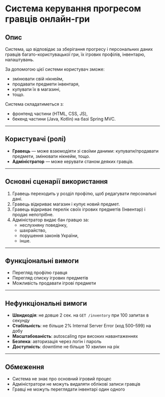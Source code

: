 # Система керування прогресом гравців онлайн-гри

## Опис

Система, що відповідає за зберігання прогресу і персональних даних гравців багато-користувацької гри, їх ігрових профілів, інвентарю, налаштувань.

За допомогою цієї системи користувач зможе:
- змінювати свій нікнейм,
- продавати предмети інвентаря,
- купувати їх в магазині,
- тощо.

Система складатиметься з:
- фронтенд частини (HTML, CSS, JS),
- бекенд частини (Java, Kotlin) на базі Spring MVC.

---

## Користувачі (ролі)

- **Гравець** — може взаємодіяти зі своїми даними: купувати/продавати предмети, змінювати нікнейм, тощо.
- **Адміністратор** — може керувати станом деяких гравців.

---

## Основні сценарії використання

1. Гравець переходить у розділ профілю, щоб редагувати персональні дані.
2. Гравець відкриває магазин і купує новий предмет.
3. Гравець відкриває перелік своїх ігрових предметів (Інвентар) і продає непотрібне.
4. Адміністратор видає бан гравцю за:
    - неслухняну поведінку,
    - шахрайство,
    - порушення законів України,
    - інше.

---

## Функціональні вимоги

- Перегляд профілю гравця
- Перегляд списку ігрових предметів
- Можливість продавати ігрові предмети

---

## Нефункціональні вимоги

- **Швидкодія**: не довше 2 сек. на `GET /inventory` при 100 запитах в секунду
- **Стабільність**: не більше 2% Internal Server Error (код 500–599) на добу
- **Масштабованість**: autoscaling при високих навантаженнях
- **Безпека**: авторизація через логін і пароль
- **Доступність**: downtime не більше 10 хвилин на рік

---

## Обмеження

- Система не знає про основний ігровий процес
- Адміністратори не можуть видаляти облікові записи гравців
- Гравці не можуть переглядати інвентарі один одного
